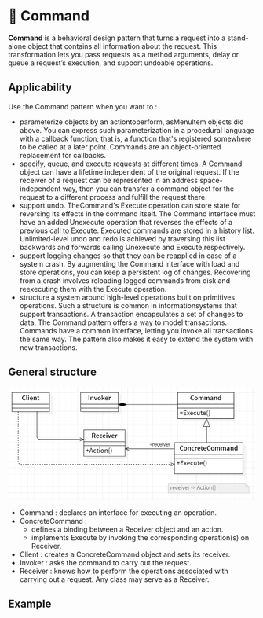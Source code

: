 # 👮 Command

<b>Command</b> is a behavioral design pattern that turns a request into a stand-alone object that contains all information about the request. This transformation lets you pass requests as a method arguments, delay or queue a request’s execution, and support undoable operations.

## Applicability

Use the Command pattern when you want to :

- parameterize objects by an actiontoperform, asMenultem objects did above.
  You can express such parameterization in a procedural language with a
  callback function, that is, a function that's registered somewhere to be called
  at a later point. Commands are an object-oriented replacement for callbacks.
- specify, queue, and execute requests at different times. A Command object
  can have a lifetime independent of the original request. If the receiver of a
  request can be represented in an address space-independent way, then you
  can transfer a command object for the request to a different process and fulfill
  the request there.
- support undo. TheCommand's Execute operation can store state for reversing its effects in the command itself. The Command interface must have an
  added Unexecute operation that reverses the effects of a previous call to Execute. Executed commands are stored in a history list. Unlimited-level undo
  and redo is achieved by traversing this list backwards and forwards calling
  Unexecute and Execute,respectively.
- support logging changes so that they can be reapplied in case of a system
  crash. By augmenting the Command interface with load and store operations, you can keep a persistent log of changes. Recovering from a crash
  involves reloading logged commands from disk and reexecuting them with
  the Execute operation.
- structure a system around high-level operations built on primitives operations. Such a structure is common in informationsystems that support transactions. A transaction encapsulates a set of changes to data. The Command
  pattern offers a way to model transactions. Commands have a common interface, letting you invoke all transactions the same way. The pattern also
  makes it easy to extend the system with new transactions.

## General structure

<p align="center">
  <img src="../../images/command.png" width="700" />
</p>

- Command : declares an interface for executing an operation.
- ConcreteCommand :
  - defines a binding between a Receiver object and an action.
  - implements Execute by invoking the corresponding operation(s) on Receiver.
- Client : creates a ConcreteCommand object and sets its receiver.
- Invoker : asks the command to carry out the request.
- Receiver : knows how to perform the operations associated with carrying out a request. Any class may serve as a Receiver.

## Example
